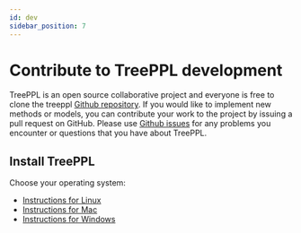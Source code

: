 ```yaml
---
id: dev
sidebar_position: 7
---
```


# Contribute to TreePPL development

TreePPL is an open source collaborative project and everyone is free to clone the treeppl [Github repository](https://github.com/treeppl/treeppl). If you would like to implement new methods or models, you can contribute your work to the project by issuing a pull request on GitHub. Please use [Github issues](https://github.com/treeppl/treeppl/issues) for any problems you encounter or questions that you have about TreePPL.


## Install TreePPL

Choose your operating system:

- [Instructions for Linux](install_linux.md)
- [Instructions for Mac](install_apple_silicon.md)
- [Instructions for Windows](install_windows.md)

